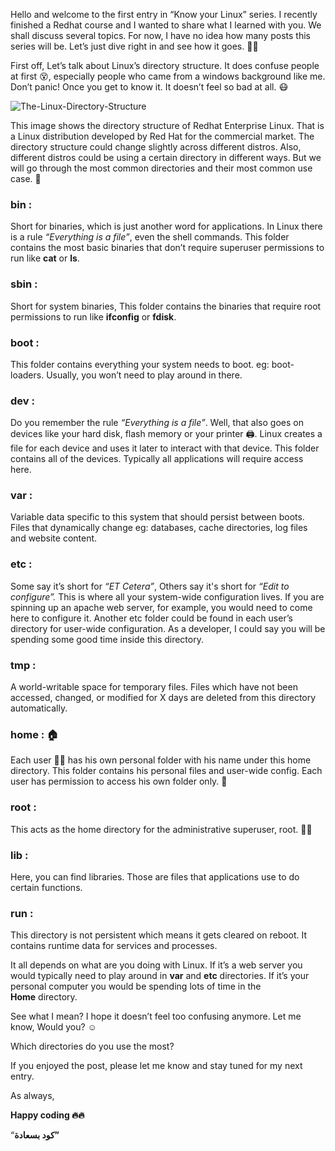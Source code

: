Hello and welcome to the first entry in “Know your Linux” series. I recently finished a Redhat course and I wanted to share what I learned with you. We shall discuss several topics. For now, I have no idea how many posts this series will be. Let’s just dive right in and see how it goes. 🏄‍♂️

First off, Let’s talk about Linux’s directory structure. It does confuse people at first 😵, especially people who came from a windows background like me. Don’t panic! Once you get to know it. It doesn’t feel so bad at all. 😷

![The-Linux-Directory-Structure](https://i.ibb.co/ygNNhRR/The-Linux-Directory-Structure.png)

This image shows the directory structure of Redhat Enterprise Linux. That is a Linux distribution developed by Red Hat for the commercial market. The directory structure could change slightly across different distros. Also, different distros could be using a certain directory in different ways. But we will go through the most common directories and their most common use case. 🧐

### bin :

Short for binaries, which is just another word for applications. In Linux there is a rule _“Everything is a file”_, even the shell commands. This folder contains the most basic binaries that don’t require superuser permissions to run like **cat** or **ls**.

### sbin :

Short for system binaries, This folder contains the binaries that require root permissions to run like **ifconfig** or **fdisk**.

### boot :

This folder contains everything your system needs to boot. eg: boot-loaders. Usually, you won’t need to play around in there.

### dev :

Do you remember the rule *“Everything is a file”*. Well, that also goes on devices like your hard disk, flash memory or your printer 🖨️. Linux creates a file for each device and uses it later to interact with that device. This folder contains all of the devices. Typically all applications will require access here.

### var :

Variable data specific to this system that should persist between boots. Files
that dynamically change eg: databases, cache directories, log files and website content.

### etc :

Some say it’s short for _“ET Cetera”_, Others say it's short for *“Edit to configure”.* This is where all your system-wide configuration lives. If you are spinning up an apache web server, for example, you would need to come here to configure it. Another etc folder could be found in each user’s directory for user-wide configuration. As a developer, I could say you will be spending some good time inside this directory.

### tmp :

A world-writable space for temporary files. Files which have not been accessed, changed, or modified for X days are deleted from this directory automatically.

### home : 🏠

Each user 👱🏼 has his own personal folder with his name under this home directory. This folder contains his personal files and user-wide config. Each user has permission to access his own folder only. 🔐

### root :

This acts as the home directory for the administrative superuser, root. 👴🏼

### lib :

Here, you can find libraries. Those are files that applications use to do certain functions.

### run :

This directory is not persistent which means it gets cleared on reboot. It contains runtime data for services and processes.

It all depends on what are you doing with Linux. If it’s a web server you would typically need to play around in **var** and **etc** directories. If it’s your personal computer you would be spending lots of time in the **Home** directory.

See what I mean? I hope it doesn’t feel too confusing anymore. Let me know, Would you? ☺️

Which directories do you use the most?

If you enjoyed the post, please let me know and stay tuned for my next entry.

As always,

**Happy coding 🔥🔥**

“**كود بسعادة”**
